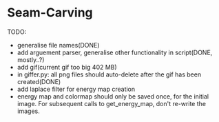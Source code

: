 # Seam-Carving

TODO:
- generalise file names(DONE)
- add arguement parser, generalise other functionality in script(DONE, mostly..?)
- add gif(current gif too big 402 MB)
- in giffer.py: all png files should auto-delete after the gif has been created(DONE)
- add laplace filter for energy map creation
- energy map and colormap should only be saved once, for the initial image. For subsequent calls to get_energy_map, don't re-write the images.
